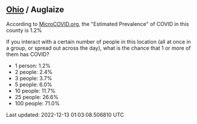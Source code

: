 
## [Ohio](/united-states/ohio) / Auglaize

According to [MicroCOVID.org](http://microcovid.org),
the "Estimated Prevalence" of COVID in this county is 1.2%

If you interact with a certain number of people in this location
(all at once in a group, or spread out across the day), what is the chance that
1 or more of them has COVID?

- 1 person: 1.2%
- 2 people: 2.4%
- 3 people: 3.7%
- 5 people: 6.0%
- 10 people: 11.7%
- 25 people: 26.6%
- 100 people: 71.0%

Last updated: 2022-12-13 01:03:08.506810 UTC
